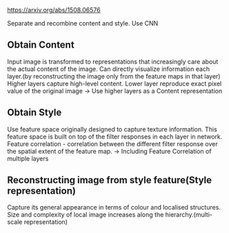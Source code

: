 https://arxiv.org/abs/1508.06576

Separate and recombine content and style.
Use CNN

## Obtain Content
Input image is transformed to representations that increasingly care about the actual content of the image.
Can directly visualize information each layer.(by reconstructing the image only from the feature maps in that layer)
Higher layers capture high-level content.
Lower layer reproduce exact pixel value of the original image
 -> Use higher layers as a Content representation


## Obtain Style
Use feature space originally designed to capture texture information.
This feature space is built on top of the filter responses in each layer in network.
Feature correlation - correlation between the different filter response over the spatial extent of the feature map.
 -> Including Feature Correlation of multiple layers


## Reconstructing image from style feature(Style representation)
Capture its general appearance in terms of colour and localised structures.
Size and complexity of local image increases along the hierarchy.(multi-scale representation)

